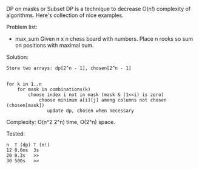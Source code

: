DP on masks or Subset DP is a technique to decrease O(n!) complexity of algorithms.
Here's collection of nice examples. 

Problem list:

- max_sum 
Given n x n chess board with numbers. 
Place n rooks so sum on positions with maximal sum.

Solution:

```
Store two arrays: dp[2^n - 1], chosen[2^n - 1]


for k in 1..n
    for mask in combinations(k)
        choose index i not in mask (mask & (1<<i) is zero)
            choose minimum a[i][j] among columns not chosen (chosen[mask])
               update dp, chosen when necessary
```

Complexity: O(n^2 2^n) time, O(2^n) space.

Tested:
```
n  T (dp) T (n!)
12 0.6ms  3s
20 0.3s   >>
30 500s   >>
```
